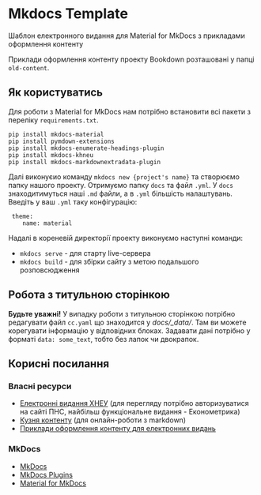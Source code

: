 # Mkdocs Template

Шаблон електронного видання для Material for MkDocs з прикладами оформлення контенту 

Приклади оформлення контенту проекту Bookdown розташовані у папці `old-content`.


## Як користуватись

 Для роботи з Material for MkDocs нам потрібно встановити всі пакети з переліку `requirements.txt`. 

```shell
pip install mkdocs-material
pip install pymdown-extensions
pip install mkdocs-enumerate-headings-plugin
pip install mkdocs-khneu
pip install mkdocs-markdownextradata-plugin
```

Далі виконуєио команду `mkdocs new {project's name}` та створюємо папку нашого проекту. Отримуємо папку `docs` та файл `.yml`. У `docs` знаходитимуться наші `.md` файли, а в `.yml` більшість налаштувань. Введіть у ваш `.yml` таку конфігурацію:
 
     theme:
        name: material

Надалі в кореневій директорії проекту виконуємо наступні команди:

- `mkdocs serve` - для старту live-сервера
- `mkdocs build` - для збірки сайту з метою подальшого розповсюдження
## Робота з титульною сторінкою

__Будьте уважні!__ У випадку роботи з титульною сторінкою потрібно редагувати файл `cc.yaml` що знаходится у _docs/\_data/_. Там ви можете корегувати інформацію у відповідних блоках. Задавати дані потрібно у форматі `data: some_text`, тобто без лапок чи двокрапок.

## Корисні посилання

### Власні ресурси

- [Електронні видання ХНЕУ](https://pns.hneu.edu.ua/course/index.php?categoryid=1047) (для перегляду потрібно авторизуватися на сайті ПНС, найбільш функціональне видання - Економетрика)
- [Кузня контенту](https://content.hneu.edu.ua/) (для онлайн-роботи з markdown)
- [Приклади оформлення контенту для електронних видань](https://cdn.hneu.edu.ua/bookdown/content/index.html)
    
### MkDocs

- [MkDocs](https://www.mkdocs.org/)
- [MkDocs Plugins](https://github.com/mkdocs/mkdocs/wiki/MkDocs-Plugins)
- [Material for MkDocs](https://squidfunk.github.io/mkdocs-material/)
